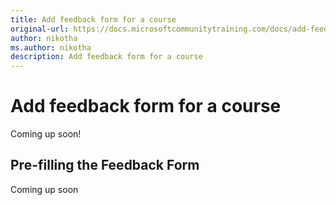 ```yaml
---
title: Add feedback form for a course
original-url: https://docs.microsoftcommunitytraining.com/docs/add-feedback-form-for-a-course
author: nikotha
ms.author: nikotha
description: Add feedback form for a course
---
```



# Add feedback form for a course

Coming up soon!
## Pre-filling the Feedback Form
Coming up soon
